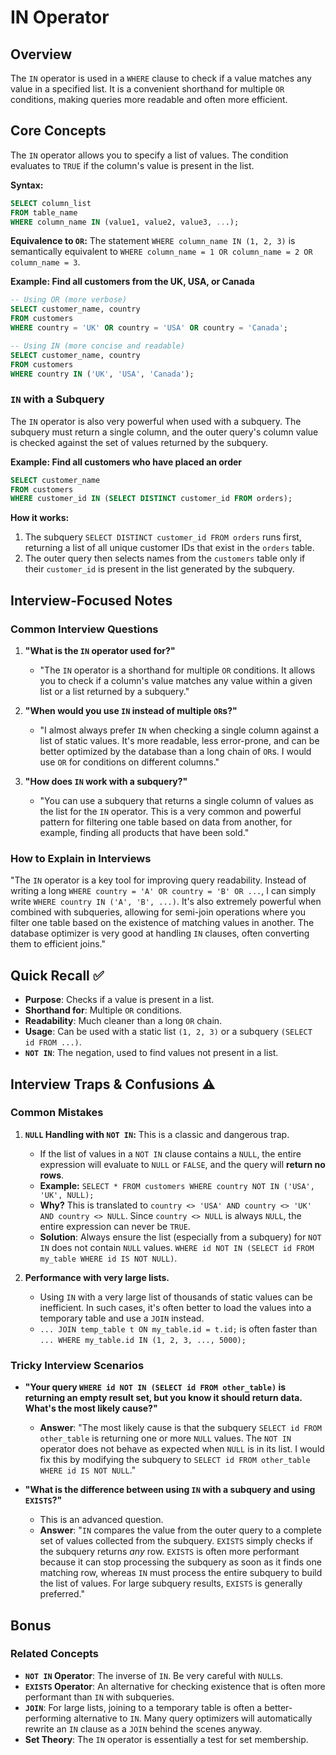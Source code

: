 # IN Operator

## Overview
The `IN` operator is used in a `WHERE` clause to check if a value matches any value in a specified list. It is a convenient shorthand for multiple `OR` conditions, making queries more readable and often more efficient.

## Core Concepts

The `IN` operator allows you to specify a list of values. The condition evaluates to `TRUE` if the column's value is present in the list.

**Syntax:**
```sql
SELECT column_list
FROM table_name
WHERE column_name IN (value1, value2, value3, ...);
```

**Equivalence to `OR`:**
The statement `WHERE column_name IN (1, 2, 3)` is semantically equivalent to `WHERE column_name = 1 OR column_name = 2 OR column_name = 3`.

**Example: Find all customers from the UK, USA, or Canada**
```sql
-- Using OR (more verbose)
SELECT customer_name, country
FROM customers
WHERE country = 'UK' OR country = 'USA' OR country = 'Canada';

-- Using IN (more concise and readable)
SELECT customer_name, country
FROM customers
WHERE country IN ('UK', 'USA', 'Canada');
```

### `IN` with a Subquery
The `IN` operator is also very powerful when used with a subquery. The subquery must return a single column, and the outer query's column value is checked against the set of values returned by the subquery.

**Example: Find all customers who have placed an order**
```sql
SELECT customer_name
FROM customers
WHERE customer_id IN (SELECT DISTINCT customer_id FROM orders);
```
**How it works:**
1.  The subquery `SELECT DISTINCT customer_id FROM orders` runs first, returning a list of all unique customer IDs that exist in the `orders` table.
2.  The outer query then selects names from the `customers` table only if their `customer_id` is present in the list generated by the subquery.

## Interview-Focused Notes

### Common Interview Questions

1.  **"What is the `IN` operator used for?"**
    -   "The `IN` operator is a shorthand for multiple `OR` conditions. It allows you to check if a column's value matches any value within a given list or a list returned by a subquery."

2.  **"When would you use `IN` instead of multiple `OR`s?"**
    -   "I almost always prefer `IN` when checking a single column against a list of static values. It's more readable, less error-prone, and can be better optimized by the database than a long chain of `OR`s. I would use `OR` for conditions on different columns."

3.  **"How does `IN` work with a subquery?"**
    -   "You can use a subquery that returns a single column of values as the list for the `IN` operator. This is a very common and powerful pattern for filtering one table based on data from another, for example, finding all products that have been sold."

### How to Explain in Interviews
"The `IN` operator is a key tool for improving query readability. Instead of writing a long `WHERE country = 'A' OR country = 'B' OR ...`, I can simply write `WHERE country IN ('A', 'B', ...)`. It's also extremely powerful when combined with subqueries, allowing for semi-join operations where you filter one table based on the existence of matching values in another. The database optimizer is very good at handling `IN` clauses, often converting them to efficient joins."

## Quick Recall ✅

-   **Purpose**: Checks if a value is present in a list.
-   **Shorthand for**: Multiple `OR` conditions.
-   **Readability**: Much cleaner than a long `OR` chain.
-   **Usage**: Can be used with a static list `(1, 2, 3)` or a subquery `(SELECT id FROM ...)`.
-   **`NOT IN`**: The negation, used to find values not present in a list.

## Interview Traps & Confusions ⚠️

### Common Mistakes

1.  **`NULL` Handling with `NOT IN`:** This is a classic and dangerous trap.
    -   If the list of values in a `NOT IN` clause contains a `NULL`, the entire expression will evaluate to `NULL` or `FALSE`, and the query will **return no rows**.
    -   **Example:** `SELECT * FROM customers WHERE country NOT IN ('USA', 'UK', NULL);`
    -   **Why?** This is translated to `country <> 'USA' AND country <> 'UK' AND country <> NULL`. Since `country <> NULL` is always `NULL`, the entire expression can never be `TRUE`.
    -   **Solution**: Always ensure the list (especially from a subquery) for `NOT IN` does not contain `NULL` values. `WHERE id NOT IN (SELECT id FROM my_table WHERE id IS NOT NULL)`.

2.  **Performance with very large lists.**
    -   Using `IN` with a very large list of thousands of static values can be inefficient. In such cases, it's often better to load the values into a temporary table and use a `JOIN` instead.
    -   `... JOIN temp_table t ON my_table.id = t.id;` is often faster than `... WHERE my_table.id IN (1, 2, 3, ..., 5000);`

### Tricky Interview Scenarios

-   **"Your query `WHERE id NOT IN (SELECT id FROM other_table)` is returning an empty result set, but you know it should return data. What's the most likely cause?"**
    -   **Answer**: "The most likely cause is that the subquery `SELECT id FROM other_table` is returning one or more `NULL` values. The `NOT IN` operator does not behave as expected when `NULL` is in its list. I would fix this by modifying the subquery to `SELECT id FROM other_table WHERE id IS NOT NULL`."

-   **"What is the difference between using `IN` with a subquery and using `EXISTS`?"**
    -   This is an advanced question.
    -   **Answer**: "`IN` compares the value from the outer query to a complete set of values collected from the subquery. `EXISTS` simply checks if the subquery returns *any* row. `EXISTS` is often more performant because it can stop processing the subquery as soon as it finds one matching row, whereas `IN` must process the entire subquery to build the list of values. For large subquery results, `EXISTS` is generally preferred."

## Bonus

### Related Concepts
-   **`NOT IN` Operator**: The inverse of `IN`. Be very careful with `NULL`s.
-   **`EXISTS` Operator**: An alternative for checking existence that is often more performant than `IN` with subqueries.
-   **`JOIN`**: For large lists, joining to a temporary table is often a better-performing alternative to `IN`. Many query optimizers will automatically rewrite an `IN` clause as a `JOIN` behind the scenes anyway.
-   **Set Theory**: The `IN` operator is essentially a test for set membership.
